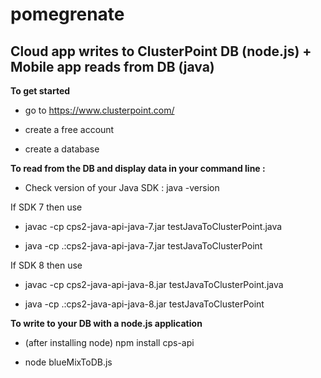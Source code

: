 # pomegrenate
## **Cloud app** writes to ClusterPoint DB (node.js) + **Mobile app** reads from DB (java)

**To get started**

* go to https://www.clusterpoint.com/

* create a free account

* create a database


**To read from the DB and display data in your command line :** 

* Check version of your Java SDK : java -version

If SDK 7 then use 

* javac -cp cps2-java-api-java-7.jar testJavaToClusterPoint.java

* java -cp .:cps2-java-api-java-7.jar testJavaToClusterPoint

If SDK 8 then use 

* javac -cp cps2-java-api-java-8.jar testJavaToClusterPoint.java

* java -cp .:cps2-java-api-java-8.jar testJavaToClusterPoint


**To write to your DB with a node.js application** 

* (after installing node) npm install cps-api

* node blueMixToDB.js



